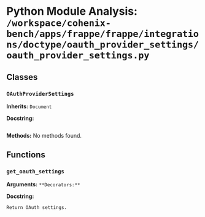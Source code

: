 # Python Module Analysis: `/workspace/cohenix-bench/apps/frappe/frappe/integrations/doctype/oauth_provider_settings/oauth_provider_settings.py`

## Classes

### `OAuthProviderSettings`
**Inherits:** `Document`


**Docstring:**
```

```

**Methods:**
No methods found.




## Functions

### `get_oauth_settings`
**Arguments:** ``
**Decorators:** ``

**Docstring:**
```
Return OAuth settings.
```

